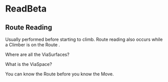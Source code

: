# ReadBeta

## <via>Route</via> Reading

Usually performed before starting to climb. <via>Route</via> reading also occurs while a Climber is on the  <via>Route</via> .

Where are all the ViaSurfaces?

What is the ViaSpace?

You can know the <via>Route</via> before you know the Move.
